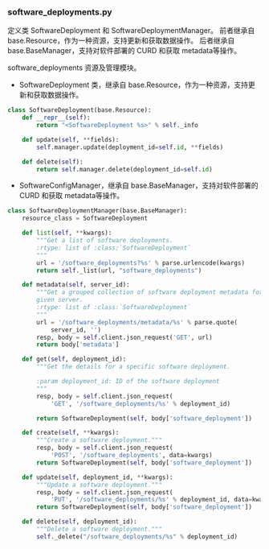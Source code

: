 ### software_deployments.py
定义类 SoftwareDeployment 和 SoftwareDeploymentManager。
前者继承自 base.Resource，作为一种资源，支持更新和获取数据操作。
后者继承自 base.BaseManager，支持对软件部署的 CURD 和获取 metadata等操作。


software_deployments 资源及管理模块。

* SoftwareDeployment 类，继承自 base.Resource，作为一种资源，支持更新和获取数据操作。
```python
class SoftwareDeployment(base.Resource):
    def __repr__(self):
        return "<SoftwareDeployment %s>" % self._info

    def update(self, **fields):
        self.manager.update(deployment_id=self.id, **fields)

    def delete(self):
        return self.manager.delete(deployment_id=self.id)
```


* SoftwareConfigManager，继承自 base.BaseManager，支持对软件部署的 CURD 和获取 metadata等操作。
```python
class SoftwareDeploymentManager(base.BaseManager):
    resource_class = SoftwareDeployment

    def list(self, **kwargs):
        """Get a list of software deployments.
        :rtype: list of :class:`SoftwareDeployment`
        """
        url = '/software_deployments?%s' % parse.urlencode(kwargs)
        return self._list(url, "software_deployments")

    def metadata(self, server_id):
        """Get a grouped collection of software deployment metadata for a
        given server.
        :rtype: list of :class:`SoftwareDeployment`
        """
        url = '/software_deployments/metadata/%s' % parse.quote(
            server_id, '')
        resp, body = self.client.json_request('GET', url)
        return body['metadata']

    def get(self, deployment_id):
        """Get the details for a specific software deployment.

        :param deployment_id: ID of the software deployment
        """
        resp, body = self.client.json_request(
            'GET', '/software_deployments/%s' % deployment_id)

        return SoftwareDeployment(self, body['software_deployment'])

    def create(self, **kwargs):
        """Create a software deployment."""
        resp, body = self.client.json_request(
            'POST', '/software_deployments', data=kwargs)
        return SoftwareDeployment(self, body['software_deployment'])

    def update(self, deployment_id, **kwargs):
        """Update a software deployment."""
        resp, body = self.client.json_request(
            'PUT', '/software_deployments/%s' % deployment_id, data=kwargs)
        return SoftwareDeployment(self, body['software_deployment'])

    def delete(self, deployment_id):
        """Delete a software deployment."""
        self._delete("/software_deployments/%s" % deployment_id)
```

